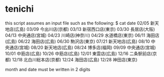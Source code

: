 tenichi
=======
this script assumes an input file such as the following:
$ cat date 
02/05 新天地店(広島)
03/09 今出川店(京都)
03/13 新宿西口店(東京)
03/30 長居店(大阪)
04/13 中央通店(宮城)
04/23 川崎店(神奈川)
04/29 水道橋店(東京)
06/11 海田店(広島)
06/22 海田店(広島)
06/30 駒沢店(東京)
07/21 新天地店(広島)
08/10 中央通店(宮城)
08/20 新天地店(広島)
08/24 博多店(福岡)
09/09 中央通店(宮城)
10/01 中筋店(広島)
10/26 中筋店(広島)
12/01 東雲店(広島)
12/16 二条駅前店(京都)
12/18 北白川総本店(京都)
12/24 海田店(広島)
12/28 神田店(東京)

month and date must be written in 2 digits
